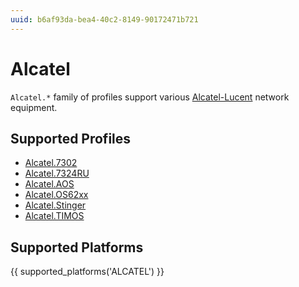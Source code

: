 ```yaml
---
uuid: b6af93da-bea4-40c2-8149-90172471b721
---
```

# Alcatel

`Alcatel.*` family of profiles support various [Alcatel-Lucent](http://http://www.alcatel-lucent.com/)
network equipment.

## Supported Profiles

- [Alcatel.7302](Alcatel.7302.md)
- [Alcatel.7324RU](Alcatel.7324RU.md)
- [Alcatel.AOS](Alcatel.AOS.md)
- [Alcatel.OS62xx](Alcatel.OS62xx.md)
- [Alcatel.Stinger](Alcatel.Stinger.md)
- [Alcatel.TIMOS](Alcatel.TIMOS.md)

## Supported Platforms

{{ supported_platforms('ALCATEL') }}
